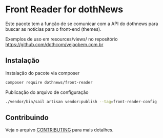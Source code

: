 # Front Reader for dothNews

Este pacote tem a função de se comunicar com a API do dothnews para buscar as notícias para o front-end (themes).

Exemplos de uso em resources/views/ no repositório https://github.com/dothcom/vejaobem.com.br

## Instalação 


Instalação do pacote via composer

```bash
composer require dothnews/front-reader
```

Publicação do arquivo de configuração

```bash
./vendor/bin/sail artisan vendor:publish --tag=front-reader-config
```


## Contribuindo

Veja o arquivo [CONTRIBUTING](CONTRIBUTING.md) para mais detalhes.